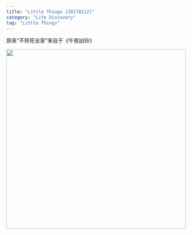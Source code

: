 ```yaml
---
title: "Little Things [20170212]"
category: "Life Discovery"
tag: "Little Things"
---
```


原来“不转死全家”来自于《午夜凶铃》

<img class="img-responsive center-block" src="https://raw.githubusercontent.com/joshua19881228/my_blogs/master/Life_Discovery/Little_Things/figures/Ringu.jpg" alt="" width="480"/>